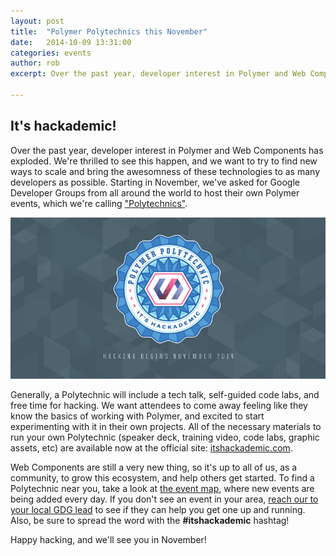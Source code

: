 ```yaml
---
layout: post
title:  "Polymer Polytechnics this November"
date:   2014-10-09 13:31:00
categories: events
author: rob
excerpt: Over the past year, developer interest in Polymer and Web Components has exploded. We're thrilled to see this happen, and we want to try to find new ways to scale and bring the awesomness of these technologies to as many developers as possible.

---
```


## It's hackademic!

Over the past year, developer interest in Polymer and Web Components has exploded. We're thrilled to see this happen, and we want to try to find new ways to scale and bring the awesomness of these technologies to as many developers as possible. Starting in November, we've asked for Google Developer Groups from all around the world to host their own Polymer events, which we're calling ["Polytechnics"](http://itshackademic.com).

[![Polytechnic site](/images/featured/polytechnic.jpg)](http://itshackademic.com)

Generally, a Polytechnic will include a tech talk, self-guided code labs, and free time for hacking. We want attendees to come away feeling like they know the basics of working with Polymer, and excited to start experimenting with it in their own projects. All of the necessary materials to run your own Polytechnic (speaker deck, training video, code labs, graphic assets, etc) are available now at the official site: [itshackademic.com](http://itshackademic.com). 

Web Components are still a very new thing, so it's up to all of us, as a community, to grow this ecosystem, and help others get started. To find a Polytechnic near you, take a look at [the event map](http://itshackademic.com#events), where new events are being added every day. If you don't see an event in your area, [reach our to your local GDG lead](https://developers.google.com/groups/directory/﻿) to see if they can help you get one up and running. Also, be sure to spread the word with the **#itshackademic** hashtag!

Happy hacking, and we'll see you in November!

